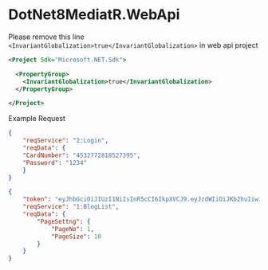 # DotNet8MediatR.WebApi

Please remove this line `<InvariantGlobalization>true</InvariantGlobalization>` in web api project
```xml
<Project Sdk="Microsoft.NET.Sdk">

  <PropertyGroup>
    <InvariantGlobalization>true</InvariantGlobalization>
  </PropertyGroup>

</Project>
```

Example Request
```json
{
    "reqService": "2:Login",
    "reqData": {
	"CardNumber": "4532772818527395",
	"Password": "1234"
    }
}

{
    "token": "eyJhbGciOiJIUzI1NiIsInR5cCI6IkpXVCJ9.eyJzdWIiOiJKb2huIiwianRpIjoiYTYwM2I3ZjEtNWU5MS00NWQyLWFiNTktYjYzMWZiMTM0MjgzIiwiVXNlck5hbWUiOiJKb2huIiwiQ2FyZE51bWJlciI6IjQ1MzI3NzI4MTg1MjczOTUiLCJodHRwOi8vc2NoZW1hcy5taWNyb3NvZnQuY29tL3dzLzIwMDgvMDYvaWRlbnRpdHkvY2xhaW1zL3JvbGUiOiJDdXN0b21lciIsImV4cCI6MTcwMzA3NDAyNCwiaXNzIjoiaHR0cHM6Ly9sb2NhbGhvc3Q6NzA3MCIsImF1ZCI6Imh0dHBzOi8vbG9jYWxob3N0OjcwNzAifQ.EWcezRlIn3YNH9PTBjoX5nouwiXZLSQVgCb_3BdotmA",
    "reqService": "1:BlogList",
    "reqData": {
        "PageSettng": {
            "PageNo": 1,
            "PageSize": 10
        }
    }
}
```
